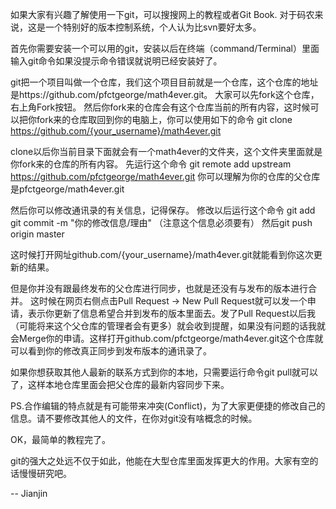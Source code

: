 如果大家有兴趣了解使用一下git，可以搜搜网上的教程或者Git Book.
对于码农来说，这是一个特别好的版本控制系统，个人认为比svn要好太多。

首先你需要安装一个可以用的git，安装以后在终端（command/Terminal）里面输入git命令如果没提示命令错误就说明已经安装好了。

git把一个项目叫做一个仓库，我们这个项目目前就是一个仓库，这个仓库的地址是https://github.com/pfctgeorge/math4ever.git。
大家可以先fork这个仓库，右上角Fork按钮。
然后你fork来的仓库会有这个仓库当前的所有内容，这时候可以把你fork来的仓库取回到你的电脑上，你可以使用如下的命令
   git clone https://github.com/{your_username}/math4ever.git

clone以后你当前目录下面就会有一个math4ever的文件夹，这个文件夹里面就是你fork来的仓库的所有内容。
先运行这个命令 git remote add upstream https://github.com/pfctgeorge/math4ever.git
你可以理解为你的仓库的父仓库是pfctgeorge/math4ever.git

然后你可以修改通讯录的有关信息，记得保存。
修改以后运行这个命令
git add <file-name>
git commit -m "你的修改信息/理由" （注意这个信息必须要有）
然后git push origin master

这时候打开网址github.com/{your_username}/math4ever.git就能看到你这次更新的结果。

但是你并没有跟最终发布的父仓库进行同步，也就是还没有与发布的版本进行合并。
这时候在网页右侧点击Pull Request -> New Pull Request就可以发一个申请，表示你更新了信息希望合并到发布的版本里面去。发了Pull Request以后我（可能将来这个父仓库的管理者会有更多）就会收到提醒，如果没有问题的话我就会Merge你的申请。这样打开github.com/pfctgeorge/math4ever.git这个仓库就可以看到你的修改真正同步到发布版本的通讯录了。

如果你想获取其他人最新的联系方式到你的本地，只需要运行命令git pull就可以了，这样本地仓库里面会把父仓库的最新内容同步下来。

PS.合作编辑的特点就是有可能带来冲突(Conflict)，为了大家更便捷的修改自己的信息。请不要修改其他人的文件，在你对git没有啥概念的时候。

OK，最简单的教程完了。

git的强大之处远不仅于如此，他能在大型仓库里面发挥更大的作用。大家有空的话慢慢研究吧。


-- Jianjin
